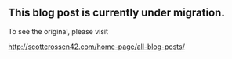 ## This blog post is currently under migration.

To see the original, please visit

http://scottcrossen42.com/home-page/all-blog-posts/
